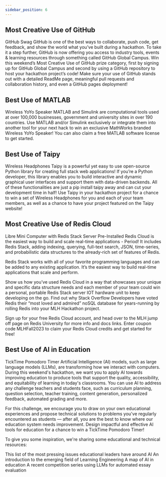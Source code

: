 ```yaml
---
sidebar_position: 6
---
```


## Most Creative Use of GitHub
GitHub Swag
GitHub is one of the best ways to collaborate, push code, get feedback, and show the world what you’ve built during a hackathon. To take it a step further, GitHub is now offering you access to industry tools, events & learning resources through something called GitHub Global Campus. Win this weekend’s Most Creative Use of GitHub prize category, first by signing up for GitHub Global Campus and second by using a GitHub repository to host your hackathon project’s code! Make sure your use of GitHub stands out with a detailed ReadMe page, meaningful pull requests and collaboration history, and even a GitHub pages deployment!

## Best Use of MATLAB
Wireless YoYo Speaker
MATLAB and Simulink are computational tools used at over 100,000 businesses, government and university sites in over 190 countries. Use MATLAB and/or Simulink exclusively or integrate them into another tool for your next hack to win an exclusive MathWorks branded Wireless YoYo Speaker! You can also claim a free MATLAB software license to get started.

## Best Use of Taipy
Wireless Headphones
Taipy is a powerful yet easy to use open-source Python library for creating full stack web applications! If you’re a Python developer, this library enables you to build interactive and dynamic graphical user interfaces and support them with data-driven backends. All of these functionalities are just a pip install taipy away and can cut your development time in half! Use Taipy in your hackathon project for a chance to win a set of Wireless Headphones for you and each of your team members, as well as a chance to have your project featured on the Taipy website!

## Most Creative Use of Redis Cloud
Libre Mini Computer with Redis Stack Server Pre-Installed
Redis Cloud is the easiest way to build and scale real-time applications - Period! It includes Redis Stack, adding indexing, querying, full-text search, JSON, time-series, and probabilistic data structures to the already-rich set of features of Redis.

Redis Stack works with all of your favorite programming languages and can be added to any existing application. It’s the easiest way to build real-time applications that scale and perform.

Show us how you’ve used Redis Cloud in a way that showcases your unique and specific data structure needs and each member of your team could win a personal, portable Redis Stack server IOT hardware unit to keep developing on the go. Find out why Stack Overflow Developers have voted Redis their “most loved and admired” noSQL database for years-running by rolling Redis into your MLH Hackathon project.

Sign up for your free Redis Cloud account, and head over to the MLH jump off page on Redis University for more info and docs links. Enter coupon code MLHFall2023 to claim your Redis Cloud credits and get started for free!

## Best Use of AI in Education
TickTime Pomodoro Timer
Artificial Intelligence (AI) models, such as large language models (LLMs), are transforming how we interact with computers. During this weekend's hackathon, we want you to apply AI towards improving education to produce tools that support the quality, accessibility, and equitability of learning in today's classrooms. You can use AI to address any challenge teachers and students face, such as curriculum planning, question selection, teacher training, content generation, personalized feedback, automated grading and more.

For this challenge, we encourage you to draw on your own educational experiences and propose technical solutions to problems you've regularly encountered as students — after all, you are the best to know where our education system needs improvement. Design impactful and effective AI tools for education for a chance to win a TickTime Pomodoro Timer!

To give you some inspiration, we're sharing some educational and technical resources:

This list of the most pressing issues educational leaders have around AI
An introduction to the emerging field of Learning Engineering
A map of AI in education
A recent competition series using LLMs for automated essay evaluation